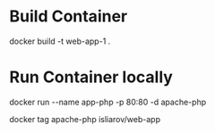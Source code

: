 # Build Container

docker build -t web-app-1 .

# Run Container locally

docker run --name app-php -p 80:80 -d apache-php

docker tag apache-php isliarov/web-app

